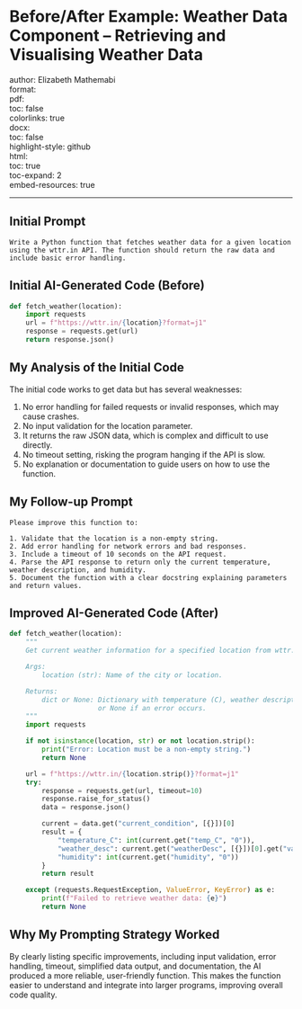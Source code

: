 # Before/After Example: Weather Data Component – Retrieving and Visualising Weather Data

author: Elizabeth Mathemabi  
format:  
pdf:  
  toc: false  
  colorlinks: true  
docx:  
  toc: false  
highlight-style: github  
html:  
  toc: true  
  toc-expand: 2  
embed-resources: true  

---

## Initial Prompt

```
Write a Python function that fetches weather data for a given location using the wttr.in API. The function should return the raw data and include basic error handling.
```

## Initial AI-Generated Code (Before)

```python
def fetch_weather(location):
    import requests
    url = f"https://wttr.in/{location}?format=j1"
    response = requests.get(url)
    return response.json()
```

## My Analysis of the Initial Code

The initial code works to get data but has several weaknesses:

1. No error handling for failed requests or invalid responses, which may cause crashes.
2. No input validation for the location parameter.
3. It returns the raw JSON data, which is complex and difficult to use directly.
4. No timeout setting, risking the program hanging if the API is slow.
5. No explanation or documentation to guide users on how to use the function.

## My Follow-up Prompt

```
Please improve this function to:

1. Validate that the location is a non-empty string.
2. Add error handling for network errors and bad responses.
3. Include a timeout of 10 seconds on the API request.
4. Parse the API response to return only the current temperature, weather description, and humidity.
5. Document the function with a clear docstring explaining parameters and return values.
```

## Improved AI-Generated Code (After)

```python
def fetch_weather(location):
    """
    Get current weather information for a specified location from wttr.in.

    Args:
        location (str): Name of the city or location.

    Returns:
        dict or None: Dictionary with temperature (C), weather description, and humidity,
                      or None if an error occurs.
    """
    import requests

    if not isinstance(location, str) or not location.strip():
        print("Error: Location must be a non-empty string.")
        return None

    url = f"https://wttr.in/{location.strip()}?format=j1"
    try:
        response = requests.get(url, timeout=10)
        response.raise_for_status()
        data = response.json()

        current = data.get("current_condition", [{}])[0]
        result = {
            "temperature_C": int(current.get("temp_C", "0")),
            "weather_desc": current.get("weatherDesc", [{}])[0].get("value", ""),
            "humidity": int(current.get("humidity", "0"))
        }
        return result

    except (requests.RequestException, ValueError, KeyError) as e:
        print(f"Failed to retrieve weather data: {e}")
        return None
```

## Why My Prompting Strategy Worked

By clearly listing specific improvements, including input validation, error handling, timeout, simplified data output, and documentation, the AI produced a more reliable, user-friendly function. This makes the function easier to understand and integrate into larger programs, improving overall code quality.
